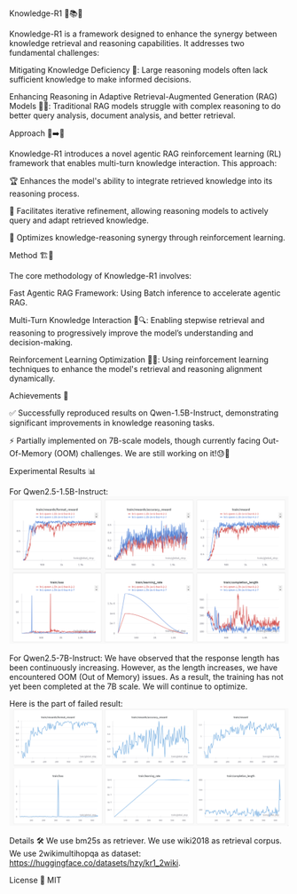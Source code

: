 Knowledge-R1 🚀📚🧠

Knowledge-R1 is a framework designed to enhance the synergy between knowledge retrieval and reasoning capabilities. It addresses two fundamental challenges:

Mitigating Knowledge Deficiency 🧐: Large reasoning models often lack sufficient knowledge to make informed decisions.

Enhancing Reasoning in Adaptive Retrieval-Augmented Generation (RAG) Models 🔄📖: Traditional RAG models struggle with complex reasoning to do better query analysis, document analysis, and better retrieval.

Approach 🤖➡️🎯

Knowledge-R1 introduces a novel agentic RAG reinforcement learning (RL) framework that enables multi-turn knowledge interaction. This approach:

🏆 Enhances the model's ability to integrate retrieved knowledge into its reasoning process.

🔄 Facilitates iterative refinement, allowing reasoning models to actively query and adapt retrieved knowledge.

🎯 Optimizes knowledge-reasoning synergy through reinforcement learning.

Method 🏗️📌

The core methodology of Knowledge-R1 involves:

Fast Agentic RAG Framework: Using Batch inference to accelerate agentic RAG.

Multi-Turn Knowledge Interaction 🔄🔍: Enabling stepwise retrieval and reasoning to progressively improve the model’s understanding and decision-making.

Reinforcement Learning Optimization 🎯🔧: Using reinforcement learning techniques to enhance the model's retrieval and reasoning alignment dynamically.


Achievements 🏅

✅ Successfully reproduced results on Qwen-1.5B-Instruct, demonstrating significant improvements in knowledge reasoning tasks.

⚡ Partially implemented on 7B-scale models, though currently facing Out-Of-Memory (OOM) challenges. We are still working on it!😓💾

Experimental Results 📊

For Qwen2.5-1.5B-Instruct:
![alt text](image.png)

For Qwen2.5-7B-Instruct:
We have observed that the response length has been continuously increasing. However, as the length increases, we have encountered OOM (Out of Memory) issues. As a result, the training has not yet been completed at the 7B scale. We will continue to optimize.

Here is the part of failed result:
![alt text](image-1.png)


Details 🛠️
We use bm25s as retriever.
We use wiki2018 as retrieval corpus.
We use 2wikimultihopqa as dataset: https://huggingface.co/datasets/hzy/kr1_2wiki.


License 📜
MIT

